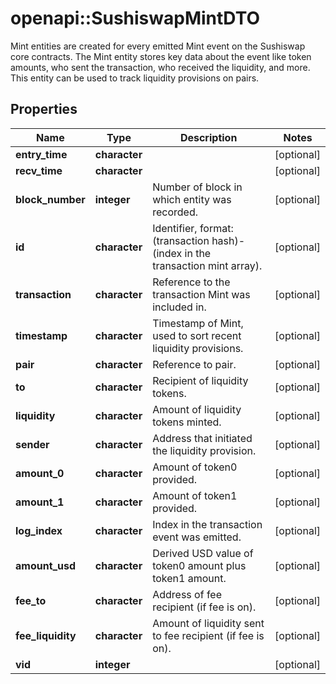 # openapi::SushiswapMintDTO

Mint entities are created for every emitted Mint event on the Sushiswap core contracts. The Mint entity stores key data about the event like token amounts, who sent the transaction, who received the liquidity, and more. This entity can be used to track liquidity provisions on pairs.

## Properties
Name | Type | Description | Notes
------------ | ------------- | ------------- | -------------
**entry_time** | **character** |  | [optional] 
**recv_time** | **character** |  | [optional] 
**block_number** | **integer** | Number of block in which entity was recorded. | [optional] 
**id** | **character** | Identifier, format: (transaction hash)-(index in the transaction mint array). | [optional] 
**transaction** | **character** | Reference to the transaction Mint was included in. | [optional] 
**timestamp** | **character** | Timestamp of Mint, used to sort recent liquidity provisions. | [optional] 
**pair** | **character** | Reference to pair. | [optional] 
**to** | **character** | Recipient of liquidity tokens. | [optional] 
**liquidity** | **character** | Amount of liquidity tokens minted. | [optional] 
**sender** | **character** | Address that initiated the liquidity provision. | [optional] 
**amount_0** | **character** | Amount of token0 provided. | [optional] 
**amount_1** | **character** | Amount of token1 provided. | [optional] 
**log_index** | **character** | Index in the transaction event was emitted. | [optional] 
**amount_usd** | **character** | Derived USD value of token0 amount plus token1 amount. | [optional] 
**fee_to** | **character** | Address of fee recipient (if fee is on). | [optional] 
**fee_liquidity** | **character** | Amount of liquidity sent to fee recipient (if fee is on). | [optional] 
**vid** | **integer** |  | [optional] 


